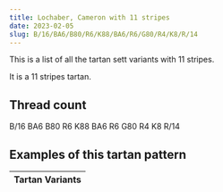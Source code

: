 ```yaml
---
title: Lochaber, Cameron with 11 stripes
date: 2023-02-05
slug: B/16/BA6/B80/R6/K88/BA6/R6/G80/R4/K8/R/14
---
```

This is a list of all the tartan sett variants with 11 stripes.

It is a 11 stripes tartan.


## Thread count
B/16 BA6 B80 R6 K88 BA6 R6 G80 R4 K8 R/14

## Examples of this tartan pattern

| Tartan Variants |
|---------------|
